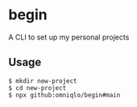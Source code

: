# begin

A CLI to set up my personal projects

## Usage

```shell
$ mkdir new-project
$ cd new-project
$ npx github:omniqlo/begin#main
```
